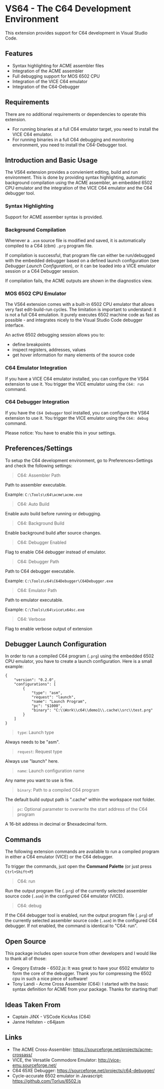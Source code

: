 # VS64 - The C64 Development Environment

This extension provides support for C64 development in Visual Studio Code.

## Features

* Syntax highlighting for ACME assembler files
* Integration of the ACME assembler
* Full debugging support for MOS 6502 CPU
* Integration of the VICE C64 emulator
* Integration of the C64-Debugger

## Requirements

There are no additional requirements or dependencies to operate this extension.

* For running binaries at a full C64 emulator target, you need to install the VICE C64 emulator.
* For running binaries in a full C64 debugging and monitoring environment, you need to install the C64-Debugger tool.

## Introduction and Basic Usage

The VS64 extension provides a convienient editing, build and run environment. This is done by providing syntax highlighting, automatic background compilation using the ACME assembler, an embedded 6502 CPU emulator and the integration of the VICE C64 emulator and the C64 debugger tool.

### Syntax Highlighting

Support for ACME assember syntax is provided.

### Background Compilation

Whenever a `.asm` source file is modified and saved, it is automatically compiled to a C64 (cbm) `.prg` program file.

If compilation is successful, that program file can either be run/debugged with the embedded debugger based on a defined launch configuration (see *Debugger Launch Configuration*), or it can be loaded into a VICE emulator session or a C64 Debugger session.

If compilation fails, the ACME outputs are shown in the diagnostics view.

### MOS 6502 CPU Emulator

The VS64 extension comes with a built-in 6502 CPU emulator that allows very fast edit-build-run cycles. The limitation is important to understand: it is not a full C64 emulation. It purely executes 6502 machine code as fast as possible - and integrates nicely to the Visual Studio Code debugger interface.

An active 6502 debugging session allows you to:

- define breakpoints
- inspect registers, addresses, values
- get hover information for many elements of the source code

### C64 Emulator Integration

If you have a VICE C64 emulator installed, you can configure the VS64 extension to use it. You trigger the VICE emulator using the `C64: run` command. 

### C64 Debugger Integration

If you have the `C64 Debugger` tool installed, you can configure the VS64 extension to use it. You trigger the VICE emulator using the `C64: debug` command.

Please notice: You have to enable this in your settings.

## Preferences/Settings

To setup the C64 development environment, go to Preferences>Settings and check the following settings:

> C64: Assembler Path

Path to assembler executable.

Example: `C:\Tools\c64\acme\acme.exe`

> C64: Auto Build

Enable auto build before running or debugging.

> C64: Background Build

Enable background build after source changes.

> C64: Debugger Enabled

Flag to enable C64 debugger instead of emulator.

> C64: Debugger Path

Path to C64 debugger executable.

Example: `C:\Tools\c64\C64Debugger\C64Debugger.exe`

> C64: Emulator Path

Path to emulator executable.

Example: `C:\Tools\c64\vice\x64sc.exe`

> C64: Verbose

Flag to enable verbose output of extension

## Debugger Launch Configuration

In order to run a compiled C64 program (`.prg`) using the embedded 6502 CPU emulator, you have to create a launch configuration. Here is a small example:

    {
        "version": "0.2.0",
        "configurations": [
            {
                "type": "asm",
                "request": "launch",
                "name": "Launch Program",
                "pc": "$1000",
                "binary": "C:\\Work\\c64\\demo1\\.cache\\src\\test.prg"
            }
        ]
    }

> `type`: Launch type

Always needs to be "asm".

> `request`: Request type

Always use "launch" here.

> `name`: Launch configuration name

Any name you want to use is fine.

> `binary`: Path to a compiled C64 program

The default build output path is ".cache" within the workspace root folder.

> `pc`: Optional parameter to overwrite the start address of the C64 program

A 16-bit address in decimal or $hexadecimal form.


## Commands

The following extension commands are available to run a compiled program in either a C64 emulator (VICE) or the C64 debugger.

To trigger the commands, just open the **Command Palette** (or just press `Ctrl+Shift+P`) 

> C64: run

Run the output program file (`.prg`) of the currently selected assembler source code (`.asm`) in the configured C64 emulator (VICE).

> C64: debug

If the C64 debugger tool is enabled, run the output program file (`.prg`) of the currently selected assembler source code (`.asm`) in the configured C64 debugger. If not enabled, the command is identical to "C64: run".

## Open Source

This package includes open source from other developers and I would like to thank all of those:

* Gregory Estrade - 6502.js: It was great to have your 6502 emulator to form the core of the debugger. Thank you for compressing the 6502 cpu in such a nice piece of software!
* Tony Landi - Acme Cross Assembler (C64): I started with the basic syntax definition for ACME from your package. Thanks for starting that!

## Ideas Taken From

* Captain JiNX - VSCode KickAss (C64)
* Janne Hellsten - c64jasm

## Links

* The ACME Cross-Assembler: https://sourceforge.net/projects/acme-crossass/
* VICE, the Versatile Commodore Emulator: http://vice-emu.sourceforge.net/
* C64 65XE Debugger: https://sourceforge.net/projects/c64-debugger/
* Cycle-accurate 6502 emulator in Javascript: https://github.com/Torlus/6502.js

